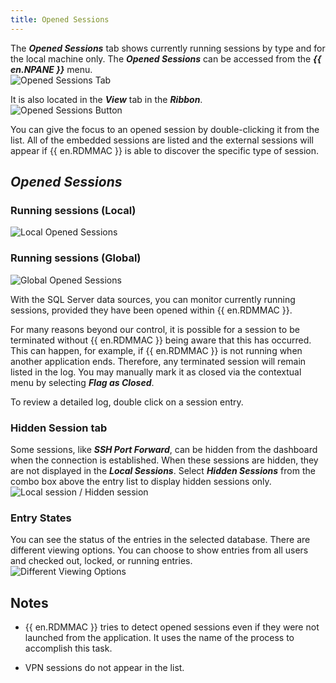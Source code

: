 ```yaml
---
title: Opened Sessions
---
```

The ***Opened Sessions*** tab shows currently running sessions by type and for the local machine only. The ***Opened Sessions*** can be accessed from the ***{{ en.NPANE }}*** menu.  
![Opened Sessions Tab](https://webdevolutions.azureedge.net/docs/en/rdm/mac/RDMMac0010.png) 

It is also located in the ***View*** tab in the ***Ribbon***.  
![Opened Sessions Button](https://webdevolutions.azureedge.net/docs/en/rdm/mac/RDMMac0011.png) 

You can give the focus to an opened session by double-clicking it from the list. All of the embedded sessions are listed and the external sessions will appear if {{ en.RDMMAC }} is able to discover the specific type of session.  

## ***Opened Sessions*** 

### Running sessions (Local) 
![Local Opened Sessions](https://webdevolutions.azureedge.net/docs/en/rdm/mac/RDMMac0012.png) 

### Running sessions (Global) 
![Global Opened Sessions](https://webdevolutions.azureedge.net/docs/en/rdm/mac/RDMMac0013.png) 

With the SQL Server data sources, you can monitor currently running sessions, provided they have been opened within {{ en.RDMMAC }}.  

For many reasons beyond our control, it is possible for a session to be terminated without {{ en.RDMMAC }} being aware that this has occurred. This can happen, for example, if {{ en.RDMMAC }} is not running when another application ends. Therefore, any terminated session will remain listed in the log. You may manually mark it as closed via the contextual menu by selecting ***Flag as Closed***.  

To review a detailed log, double click on a session entry. 

### Hidden Session tab 

Some sessions, like ***SSH Port Forward***, can be hidden from the dashboard when the connection is established. When these sessions are hidden, they are not displayed in the ***Local Sessions***. Select ***Hidden Sessions*** from the combo box above the entry list to display hidden sessions only.  
![Local session / Hidden session](https://webdevolutions.azureedge.net/docs/en/rdm/mac/RDMMac0015.png) 

### Entry States 

You can see the status of the entries in the selected database. There are different viewing options. You can choose to show entries from all users and checked out, locked, or running entries.  
![Different Viewing Options](https://webdevolutions.azureedge.net/docs/en/rdm/mac/RDMMac0014.png) 

## Notes 

* {{ en.RDMMAC }} tries to detect opened sessions even if they were not launched from the application. It uses the name of the process to accomplish this task.  

* VPN sessions do not appear in the list. 
